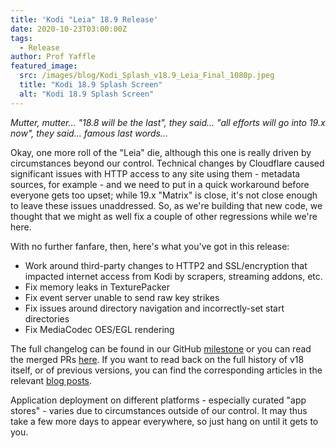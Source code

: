 ```yaml
---
title: 'Kodi "Leia" 18.9 Release'
date: 2020-10-23T03:00:00Z
tags:
  - Release
author: Prof Yaffle
featured_image:
  src: /images/blog/Kodi_Splash_v18.9_Leia_Final_1080p.jpeg
  title: "Kodi 18.9 Splash Screen"
  alt: "Kodi 18.9 Splash Screen"
---
```


_Mutter, mutter... "18.8 will be the last", they said... "all efforts will go into 19.x now", they said... famous last words..._

Okay, one more roll of the "Leia" die, although this one is really driven by circumstances beyond our control. Technical changes by Cloudflare caused significant issues with HTTP access to any site using them - metadata sources, for example - and we need to put in a quick workaround before everyone gets too upset; while 19.x "Matrix" is close, it's not close enough to leave these issues unaddressed. So, as we're building that new code, we thought that we might as well fix a couple of other regressions while we're here.

With no further fanfare, then, here's what you've got in this release:

- Work around third-party changes to HTTP2 and SSL/encryption that impacted internet access from Kodi by scrapers, streaming addons, etc.
- Fix memory leaks in TexturePacker
- Fix event server unable to send raw key strikes
- Fix issues around directory navigation and incorrectly-set start directories
- Fix MediaCodec OES/EGL rendering

The full changelog can be found in our GitHub [milestone](https://github.com/xbmc/xbmc/compare/18.8-Leia...18.9-Leia) or you can read the merged PRs [here](https://github.com/xbmc/xbmc/pulls?q=is%3Apr+sort%3Aupdated-desc+milestone%3A%22Leia+18.9%22). If you want to read back on the full history of v18 itself, or of previous versions, you can find the corresponding articles in the relevant [blog posts](https://kodi.tv/tags/release-announcements).

Application deployment on different platforms - especially curated "app stores" - varies due to circumstances outside of our control. It may thus take a few more days to appear everywhere, so just hang on until it gets to you.

